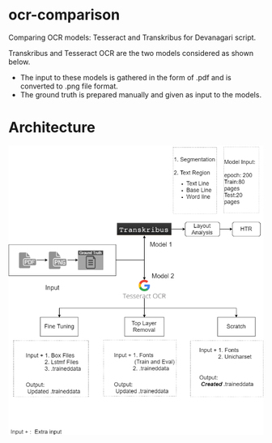 # ocr-comparison
Comparing OCR models: Tesseract and Transkribus for Devanagari script.

Transkribus and Tesseract OCR are the two models considered as shown below. 
- The input to these models is gathered in the form of .pdf and is converted to .png file format. 
-  The ground truth is prepared manually and given as input to the models.

# Architecture 
![](Architecture.png?raw=true)


